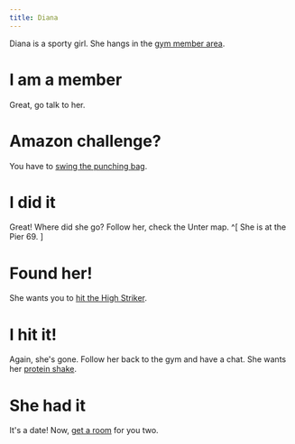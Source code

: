 ```yaml
---
title: Diana
---
```


Diana is a sporty girl. She hangs in the [gym member area](/040-strip/010-gym/010-access.md).

# I am a member
Great, go talk to her.

# Amazon challenge?
You have to [swing the punching bag](010-bag.md).

# I did it
Great! Where did she go? Follow her, check the Unter map. ^[ She is at the Pier 69. ]

# Found her!
She wants you to [hit the High Striker](020-ringbell.md).

# I hit it!
Again, she's gone. Follow her back to the gym and have a chat.
She wants her [protein shake](030-shake.md).

# She had it
It's a date! Now, [get a room](/020-leftys/060-room.md) for you two.
